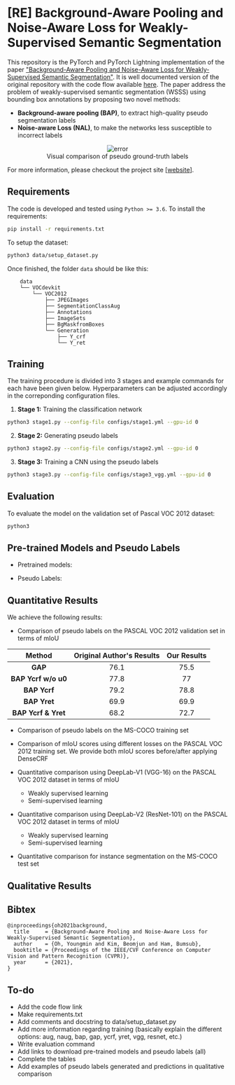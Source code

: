 # [RE] Background-Aware Pooling and Noise-Aware Loss for Weakly-Supervised Semantic Segmentation

This repository is the PyTorch and PyTorch Lightning implementation of the paper ["Background-Aware Pooling and Noise-Aware Loss for Weakly-Supervised Semantic Segmentation"](https://arxiv.org/pdf/2104.00905.pdf). It is well documented version of the original repository with the code flow available [here](). The paper address the problem of weakly-supervised semantic segmentation (WSSS) using bounding box annotations by proposing two novel methods:
- **Background-aware pooling (BAP)**, to extract high-quality pseudo segmentation labels
- **Noise-aware Loss (NAL)**, to make the networks less susceptible to incorrect labels

<p align="center">
<a><img src="https://i.ibb.co/rcn1F2D/error.png" alt="error" border="0"><br>Visual comparison of pseudo ground-truth labels</a>
</p>

For more information, please checkout the project site [[website](https://cvlab.yonsei.ac.kr/projects/BANA/)].

## Requirements

The code is developed and tested using `Python >= 3.6`. To install the requirements:

```bash
pip install -r requirements.txt
```

To setup the dataset:

```bash
python3 data/setup_dataset.py
```

Once finished, the folder `data` should be like this:

```
    data   
    └── VOCdevkit
        └── VOC2012
            ├── JPEGImages
            ├── SegmentationClassAug
            ├── Annotations
            ├── ImageSets
            ├── BgMaskfromBoxes
            └── Generation
                ├── Y_crf
                └── Y_ret
```

## Training

The training procedure is divided into 3 stages and example commands for each have been given below. Hyperparameters can be adjusted accordingly in the correponding configuration files.

1. **Stage 1:** Training the classification network

```bash
python3 stage1.py --config-file configs/stage1.yml --gpu-id 0
```

2. **Stage 2:** Generating pseudo labels

```bash
python3 stage2.py --config-file configs/stage2.yml --gpu-id 0
```

3. **Stage 3:** Training a CNN using the pseudo labels

```bash
python3 stage3.py --config-file configs/stage3_vgg.yml --gpu-id 0
```

## Evaluation

To evaluate the model on the validation set of Pascal VOC 2012 dataset:

```bash
python3 
```

## Pre-trained Models and Pseudo Labels

- Pretrained models:

- Pseudo Labels:


## Quantitative Results

We achieve the following results:

- Comparison of pseudo labels on the PASCAL VOC 2012 validation set in terms of mIoU

| **Method**          | **Original Author's Results** | **Our Results** |
|:-------------------:|:-----------------------------:|:---------------:|
| **GAP**             | 76.1                          | 75.5            |
| **BAP Ycrf w/o u0** | 77.8                          | 77              |
| **BAP Ycrf**        | 79.2                          | 78.8            |
| **BAP Yret**        | 69.9                          | 69.9            |
| **BAP Ycrf & Yret** | 68.2                          | 72.7            |

- Comparison of pseudo labels on the MS-COCO training set

- Comparison of mIoU scores using different losses on the PASCAL VOC 2012 training set. We provide both mIoU scores before/after applying DenseCRF

- Quantitative comparison using DeepLab-V1 (VGG-16) on the PASCAL VOC 2012 dataset in terms of mIoU
    - Weakly supervised learning
    - Semi-supervised learning

- Quantitative comparison using DeepLab-V2 (ResNet-101) on the PASCAL VOC 2012 dataset in terms of mIoU
    - Weakly supervised learning
    - Semi-supervised learning

- Quantitative comparison for instance segmentation on the MS-COCO test set

## Qualitative Results

## Bibtex
```
@inproceedings{oh2021background,
  title     = {Background-Aware Pooling and Noise-Aware Loss for Weakly-Supervised Semantic Segmentation},
  author    = {Oh, Youngmin and Kim, Beomjun and Ham, Bumsub},
  booktitle = {Proceedings of the IEEE/CVF Conference on Computer Vision and Pattern Recognition (CVPR)},
  year      = {2021},
}
```

## To-do

- Add the code flow link
- Make requirements.txt
- Add comments and docstring to data/setup_dataset.py
- Add more information regarding training (basically explain the different options: aug, naug, bap, gap, ycrf, yret, vgg, resnet, etc.)
- Write evaluation command
- Add links to download pre-trained models and pseudo labels (all)
- Complete the tables
- Add examples of pseudo labels generated and predictions in qualitative comparison